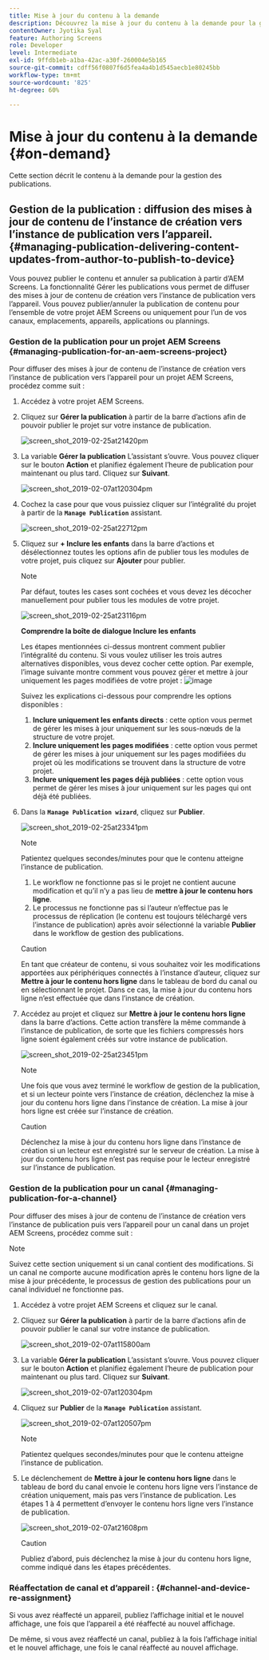 ```yaml
---
title: Mise à jour du contenu à la demande
description: Découvrez la mise à jour du contenu à la demande pour la gestion des publications.
contentOwner: Jyotika Syal
feature: Authoring Screens
role: Developer
level: Intermediate
exl-id: 9ffdb1eb-a1ba-42ac-a30f-260004e5b165
source-git-commit: cdff56f0807f6d5fea4a4b1d545aecb1e80245bb
workflow-type: tm+mt
source-wordcount: '825'
ht-degree: 60%

---
```


# Mise à jour du contenu à la demande {#on-demand}

Cette section décrit le contenu à la demande pour la gestion des publications.

## Gestion de la publication : diffusion des mises à jour de contenu de l’instance de création vers l’instance de publication vers l’appareil. {#managing-publication-delivering-content-updates-from-author-to-publish-to-device}

Vous pouvez publier le contenu et annuler sa publication à partir d’AEM Screens. La fonctionnalité Gérer les publications vous permet de diffuser des mises à jour de contenu de création vers l’instance de publication vers l’appareil. Vous pouvez publier/annuler la publication de contenu pour l’ensemble de votre projet AEM Screens ou uniquement pour l’un de vos canaux, emplacements, appareils, applications ou plannings.

### Gestion de la publication pour un projet AEM Screens {#managing-publication-for-an-aem-screens-project}

Pour diffuser des mises à jour de contenu de l’instance de création vers l’instance de publication vers l’appareil pour un projet AEM Screens, procédez comme suit :

1. Accédez à votre projet AEM Screens.
1. Cliquez sur **Gérer la publication** à partir de la barre d’actions afin de pouvoir publier le projet sur votre instance de publication.

   ![screen_shot_2019-02-25at21420pm](assets/screen_shot_2019-02-25at21420pm.png)

1. La variable **Gérer la publication** L’assistant s’ouvre. Vous pouvez cliquer sur le bouton **Action** et planifiez également l’heure de publication pour maintenant ou plus tard. Cliquez sur **Suivant**.

   ![screen_shot_2019-02-07at120304pm](assets/screen_shot_2019-02-07at120304pm.png)

1. Cochez la case pour que vous puissiez cliquer sur l’intégralité du projet à partir de la **`Manage Publication`** assistant.

   ![screen_shot_2019-02-25at22712pm](assets/screen_shot_2019-02-25at22712pm.png)

1. Cliquez sur **+ Inclure les enfants** dans la barre d’actions et désélectionnez toutes les options afin de publier tous les modules de votre projet, puis cliquez sur **Ajouter** pour publier.

   >[!NOTE]
   >
   >Par défaut, toutes les cases sont cochées et vous devez les décocher manuellement pour publier tous les modules de votre projet.

   ![screen_shot_2019-02-25at23116pm](assets/screen_shot_2019-02-25at23116pm.png)

   **Comprendre la boîte de dialogue Inclure les enfants**

   Les étapes mentionnées ci-dessus montrent comment publier l’intégralité du contenu. Si vous voulez utiliser les trois autres alternatives disponibles, vous devez cocher cette option.
Par exemple, l’image suivante montre comment vous pouvez gérer et mettre à jour uniquement les pages modifiées de votre projet :
   ![image](assets/author-publish-manage.png)

   Suivez les explications ci-dessous pour comprendre les options disponibles :

   1. **Inclure uniquement les enfants directs** :
cette option vous permet de gérer les mises à jour uniquement sur les sous-nœuds de la structure de votre projet.
   1. **Inclure uniquement les pages modifiées** :
cette option vous permet de gérer les mises à jour uniquement sur les pages modifiées du projet où les modifications se trouvent dans la structure de votre projet.
   1. **Inclure uniquement les pages déjà publiées** :
cette option vous permet de gérer les mises à jour uniquement sur les pages qui ont déjà été publiées.


1. Dans la **`Manage Publication wizard`**, cliquez sur **Publier**.

   ![screen_shot_2019-02-25at23341pm](assets/screen_shot_2019-02-25at23341pm.png)

   >[!NOTE]
   >
   >Patientez quelques secondes/minutes pour que le contenu atteigne l’instance de publication.
   >
   >
   >    1. Le workflow ne fonctionne pas si le projet ne contient aucune modification et qu’il n’y a pas lieu de **mettre à jour le contenu hors ligne**.
   >    1. Le processus ne fonctionne pas si l’auteur n’effectue pas le processus de réplication (le contenu est toujours téléchargé vers l’instance de publication) après avoir sélectionné la variable **Publier** dans le workflow de gestion des publications.

   >[!CAUTION]
   >En tant que créateur de contenu, si vous souhaitez voir les modifications apportées aux périphériques connectés à l’instance d’auteur, cliquez sur **Mettre à jour le contenu hors ligne** dans le tableau de bord du canal ou en sélectionnant le projet. Dans ce cas, la mise à jour du contenu hors ligne n’est effectuée que dans l’instance de création.

1. Accédez au projet et cliquez sur **Mettre à jour le contenu hors ligne** dans la barre d’actions. Cette action transfère la même commande à l’instance de publication, de sorte que les fichiers compressés hors ligne soient également créés sur votre instance de publication.

   ![screen_shot_2019-02-25at23451pm](assets/screen_shot_2019-02-25at23451pm.png)


   >[!NOTE]
   >
   >Une fois que vous avez terminé le workflow de gestion de la publication, et si un lecteur pointe vers l’instance de création, déclenchez la mise à jour du contenu hors ligne dans l’instance de création. La mise à jour hors ligne est créée sur l’instance de création.

   >[!CAUTION]
   >
   >Déclenchez la mise à jour du contenu hors ligne dans l’instance de création si un lecteur est enregistré sur le serveur de création. La mise à jour du contenu hors ligne n’est pas requise pour le lecteur enregistré sur l’instance de publication.

### Gestion de la publication pour un canal {#managing-publication-for-a-channel}

Pour diffuser des mises à jour de contenu de l’instance de création vers l’instance de publication puis vers l’appareil pour un canal dans un projet AEM Screens, procédez comme suit :

>[!NOTE]
>
>Suivez cette section uniquement si un canal contient des modifications. Si un canal ne comporte aucune modification après le contenu hors ligne de la mise à jour précédente, le processus de gestion des publications pour un canal individuel ne fonctionne pas.

1. Accédez à votre projet AEM Screens et cliquez sur le canal.
1. Cliquez sur **Gérer la publication** à partir de la barre d’actions afin de pouvoir publier le canal sur votre instance de publication.

   ![screen_shot_2019-02-07at115800am](assets/screen_shot_2019-02-07at115800am.png)

1. La variable **Gérer la publication** L’assistant s’ouvre. Vous pouvez cliquer sur le bouton **Action** et planifiez également l’heure de publication pour maintenant ou plus tard. Cliquez sur **Suivant**.

   ![screen_shot_2019-02-07at120304pm](assets/screen_shot_2019-02-07at120304pm.png)

1. Cliquez sur **Publier** de la **`Manage Publication`** assistant.

   ![screen_shot_2019-02-07at120507pm](assets/screen_shot_2019-02-07at120507pm.png)

   >[!NOTE]
   >
   >Patientez quelques secondes/minutes pour que le contenu atteigne l’instance de publication.

1. Le déclenchement de **Mettre à jour le contenu hors ligne** dans le tableau de bord du canal envoie le contenu hors ligne vers l’instance de création uniquement, mais pas vers l’instance de publication. Les étapes 1 à 4 permettent d’envoyer le contenu hors ligne vers l’instance de publication.

   ![screen_shot_2019-02-07at21608pm](assets/screen_shot_2019-02-07at21608pm.png)

   >[!CAUTION]
   >
   >Publiez d’abord, puis déclenchez la mise à jour du contenu hors ligne, comme indiqué dans les étapes précédentes.

### Réaffectation de canal et d’appareil : {#channel-and-device-re-assignment}

Si vous avez réaffecté un appareil, publiez l’affichage initial et le nouvel affichage, une fois que l’appareil a été réaffecté au nouvel affichage.

De même, si vous avez réaffecté un canal, publiez à la fois l’affichage initial et le nouvel affichage, une fois le canal réaffecté au nouvel affichage.
